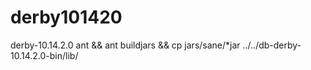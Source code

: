 # derby101420
derby-10.14.2.0
ant && ant buildjars && cp jars/sane/*jar ../../db-derby-10.14.2.0-bin/lib/
